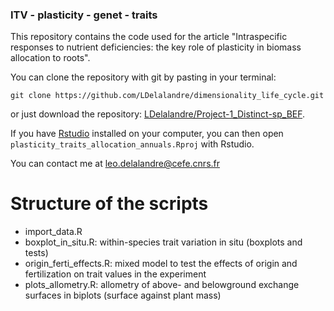 ### ITV - plasticity - genet - traits

This repository contains the code used for the article "Intraspecific responses to nutrient deficiencies: the key role of plasticity in biomass allocation to roots".

You can clone the repository with git by pasting in your terminal:

	git clone https://github.com/LDelalandre/dimensionality_life_cycle.git
    
or 
just download the repository:
[LDelalandre/Project-1_Distinct-sp_BEF](https://github.com/LDelalandre/dimensionality_life_cycle/archive/master.zip).

If you have [Rstudio](https://www.rstudio.com/) installed on your computer, you can then open `plasticity_traits_allocation_annuals.Rproj` with Rstudio.

You can contact me at <leo.delalandre@cefe.cnrs.fr>

# Structure of the scripts
- import_data.R
- boxplot_in_situ.R: within-species trait variation in situ (boxplots and tests)
- origin_ferti_effects.R: mixed model to test the effects of origin and fertilization on trait values in the experiment
- plots_allometry.R: allometry of above- and belowground exchange surfaces in biplots (surface against plant mass)